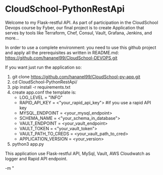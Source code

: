 # CloudSchool-PythonRestApi

Welcome to my Flask-restful API.
As part of participation in the CloudSchool Devops course by Fyber, our final project is to create Application that serves by tools like Terraform, Chef, Consul, Vault, Grafana, Jenkins, and more…

In order to use a complete environment:
you need to use this github project and apply all the prerequisites as written in README.md:
https://github.com/hananel99/CloudSchool-DEVOPS.git

If you want just run the application so:
1. git clone https://github.com/hananel99/CloudSchool-py-app.git 
2. cd CloudSchool-PythonRestApi/
3. pip install -r requirements.txt
4. create app.conf the template is:
   * LOG_LEVEL = "INFO"
    * RAPID_API_KEY = <"your_rapid_api_key"> #if you use a rapid API key
    * MYSQL_ENDPOINT = <your_mysql_endpoint>
    * SCHEMA_NAME = <"your_schema_in_database">
    * VAULT_ENDPOINT = <your_vault_endpoint>
    * VAULT_TOKEN = <"your_vault_token">
    * VAULT_PATH_TO_CREDS = <your_vault_path_to_cred>
    * APPLICATION_VERSION = <your_version>
5. python3 app.py

This application use Flask-restful API, MySql, Vault, AWS Cloudwatch as logger and Rapid API endpoint.




-m " 